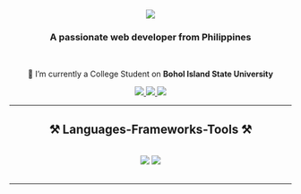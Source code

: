 <h1 align="center">
    <img src="https://readme-typing-svg.herokuapp.com/?font=Righteous&size=35&center=true&vCenter=true&width=500&height=70&duration=4000&lines=Hi+There!+👋;+I'm+Daryl+Sumabal!;" />
</h1>

<h3 align="center">A passionate web developer from Philippines</h3>

<br/>

<div align="center">
 
 🔭 I’m currently a College Student on **Bohol Island State University**
 
 </div>
 
<div align="center"> 
  <a href="https://mail.google.com/mail/u/0/#inbox?compose=GTvVlcRwPkWsXWMmDSjTTXZQCDwdwhpjnFpVNtfJDqWCSBBqLrQtWVWMMvkxLBbnDXhVDqSjVmtlZ" target="_blank">
    <img src="https://img.shields.io/badge/Gmail-333333?style=for-the-badge&logo=gmail&logoColor=red" />
  </a>
  <a href="https://www.linkedin.com/in/daryl-sumabal-11b5b6265/" target="_blank">
    <img src="https://img.shields.io/badge/LinkedIn-0077B5?style=for-the-badge&logo=linkedin&logoColor=white" target="_blank" />
  </a>
  <a href="https://portfolio-daryl.vercel.app/" target="_blank">
     <img src="https://img.shields.io/badge/Portfolio-FF5722?style=for-the-badge&logo=todoist&logoColor=white" target="_blank" /> <!-- sqlite, safari, google-chrome are other good icon options -->
  </a>
</div>

 <hr/>
 
<h2 align="center">⚒️ Languages-Frameworks-Tools ⚒️</h2>
<br/>
<div align="center">
    <img src="https://skillicons.dev/icons?i=react,bootstrap,mui,html,css,vscode,github,tailwind,git,photoshop,sass" />
    <img src="https://skillicons.dev/icons?i=nodejs,javascript,typescript,mysql,laravel,postman" /><br>
</div>

<br/>
<hr/>


<br/><br/>



